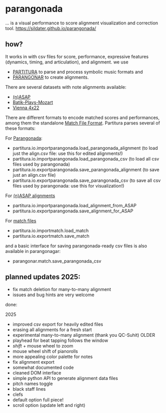 # parangonada
... is a visual performance to score alignment visualization and correction tool.
https://sildater.github.io/parangonada/

## how?
It works in with csv files for score, performance, expressive features (dynamics, timing, and articulation), and alignment.
we use 
* [PARTITURA](https://github.com/CPJKU/partitura/tree/master)
to parse and process symbolic music formats and 
* [PARANGONAR](https://github.com/sildater/parangonar)
to create alignments.

There are several datasets with note alignments available:
- [(n)ASAP](https://github.com/CPJKU/asap-dataset)
- [Batik-Plays-Mozart](https://github.com/huispaty/batik_plays_mozart)
- [Vienna 4x22](https://github.com/CPJKU/vienna4x22)

There are different formats to encode matched scores and performances, among them the standalone [Match File Format](https://cpjku.github.io/docs/match/specification/). Partitura parses several of these formats:


For [Parangonada](https://sildater.github.io/parangonada/):
- partitura.io.importparangonada.load_parangonada_alignment (to load just the align.csv file: use this for edited alignments!)
- partitura.io.importparangonada.load_parangonada_csv (to load all csv files used by parangonada)
- partitura.io.exportparangonada.save_parangonada_alignment (to save just an align.csv file)
- partitura.io.exportparangonada.save_parangonada_csv (to save all csv files used by parangonada: use this for visualization!)

For [(n)ASAP alignments](https://github.com/CPJKU/asap-dataset)
- partitura.io.importparangonada.load_alignment_from_ASAP
- partitura.io.exportparangonada.save_alignment_for_ASAP

For [match files](https://cpjku.github.io/matchfile/)
- partitura.io.importmatch.load_match
- partitura.io.exportmatch.save_match

and a basic interface for saving parangonada-ready csv files is also available in parangonagar:
- parangonar.match.save_parangonada_csv

## planned updates 2025:

* fix match deletion for many-to-many alignment
* issues and bug hints are very welcome


done:

2025
* improved csv export for heavily edited files
* erasing all alignments for a fresh start
* experimental many-to-many alignment (thank you QC-Suhit)
OLDER
* playhead for beat tapping follows the window
* *shift* + mouse wheel to zoom
* mouse wheel shift of pianorolls
* more appealing color palette for notes
* fix alignment export
* somewhat documented code
* cleaned DOM interface
* simple python API to generate alignment data files
* pitch names toggle
* black staff lines
* clefs
* default option full piece!
* scroll option (update left and right)